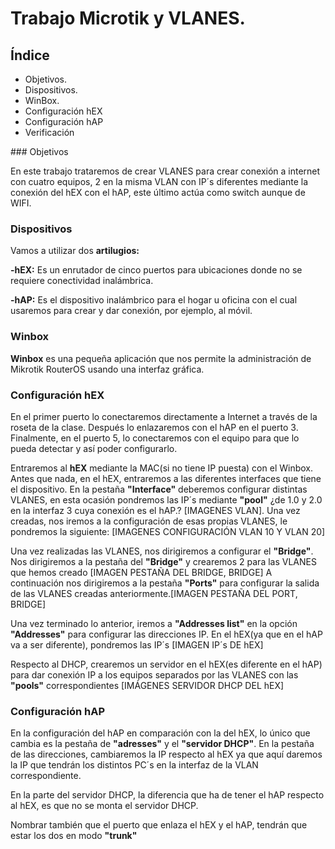 # Trabajo Microtik y VLANES.

## Índice

<ul>
  
<li type="disc">Objetivos.</li>
  
<li type="disc">Dispositivos.</li>

<li type="disc">WinBox.</li>

<li type="disc">Configuración hEX</li>

<li type="disc">Configuración hAP</li>

<li type="disc">Verificación</li>

</ul>
### Objetivos

En este trabajo trataremos de crear VLANES para crear conexión a internet con cuatro equipos, 2 en la misma VLAN con IP´s diferentes mediante la conexión del hEX con el hAP, este último actúa como switch aunque de WIFI.

### Dispositivos

Vamos a utilizar dos **artilugios:**

**-hEX:** Es un enrutador de cinco puertos para ubicaciones donde no se requiere conectividad inalámbrica.

**-hAP:** Es el dispositivo inalámbrico para el hogar u oficina con el cual usaremos para crear y dar conexión, por ejemplo, al móvil.

### Winbox

**Winbox** es una pequeña aplicación que nos permite la administración de Mikrotik RouterOS usando una interfaz gráfica.

### Configuración hEX
En el primer puerto  lo conectaremos directamente a Internet a través de la roseta de la clase. Después lo enlazaremos con el hAP en el puerto 3. Finalmente, en el puerto 5, lo conectaremos con el equipo para que lo pueda detectar y así poder configurarlo.

Entraremos al **hEX** mediante la MAC(si no tiene IP puesta) con el Winbox.
Antes que nada, en el hEX, entraremos a las diferentes interfaces que tiene el dispositivo. En la pestaña **"Interface"** deberemos configurar distintas VLANES, en esta ocasión pondremos las IP´s mediante **"pool"** ¿de 1.0 y 2.0 en la interfaz 3 cuya conexión es el hAP.? [IMAGENES VLAN].
Una vez creadas, nos iremos a la configuración de esas propias VLANES, le pondremos la siguiente:
[IMAGENES CONFIGURACIÓN VLAN 10 Y VLAN 20]

Una vez realizadas las VLANES, nos dirigiremos a configurar el **"Bridge"**. Nos dirigiremos a la pestaña del **"Bridge"** y crearemos 2 para las VLANES que hemos creado [IMAGEN PESTAÑA DEL BRIDGE, BRIDGE]
A continuación nos dirigiremos a la pestaña **"Ports"** para configurar la salida de las VLANES creadas anteriormente.[IMAGEN PESTAÑA DEL PORT, BRIDGE]

Una vez terminado lo anterior, iremos a **"Addresses list"** en la opción **"Addresses"** para configurar las direcciones IP.
En el hEX(ya que en el hAP va a ser diferente), pondremos las IP´s [IMAGEN IP´s DE hEX]

Respecto al DHCP, crearemos un servidor en el hEX(es diferente en el hAP) para dar conexión IP a los equipos separados por las VLANES con las **"pools"** correspondientes [IMÁGENES SERVIDOR DHCP DEL hEX]   

### Configuración hAP
En la configuración del hAP en comparación con la del hEX, lo único que cambia es la pestaña de **"adresses"** y el **"servidor DHCP"**.
En la pestaña de las direcciones, cambiaremos la IP respecto al hEX ya que aquí daremos la IP que tendrán los distintos PC´s en la interfaz de la VLAN correspondiente.

En la parte del servidor DHCP, la diferencia que ha de tener el hAP respecto al hEX, es que no se monta el servidor DHCP.

Nombrar también que el puerto que enlaza el hEX y el hAP, tendrán que estar los dos en modo **"trunk"**
